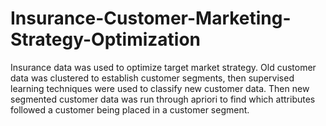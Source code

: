 # Insurance-Customer-Marketing-Strategy-Optimization
Insurance data was used to optimize target market strategy. Old customer data was clustered to establish customer segments, then supervised learning techniques were used to classify new customer data. Then new segmented customer data was run through apriori to find which attributes followed a customer being placed in a customer segment.
